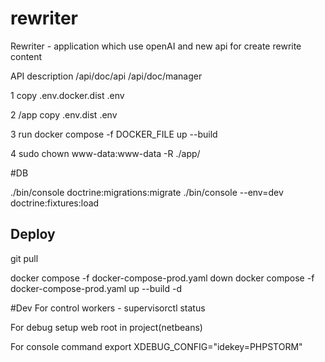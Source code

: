 # rewriter
Rewriter - application which use openAI and new api for create rewrite content

API description
/api/doc/api
/api/doc/manager

1 copy .env.docker.dist .env

2 /app copy .env.dist .env

3 run docker compose -f DOCKER_FILE up --build

4 sudo chown www-data:www-data -R ./app/

#DB

./bin/console doctrine:migrations:migrate
./bin/console --env=dev doctrine:fixtures:load


## Deploy
git pull

docker compose -f docker-compose-prod.yaml down
docker compose -f docker-compose-prod.yaml up --build -d


#Dev
For control workers - supervisorctl status

For debug setup web root in project(netbeans)

For console command export XDEBUG_CONFIG="idekey=PHPSTORM"
